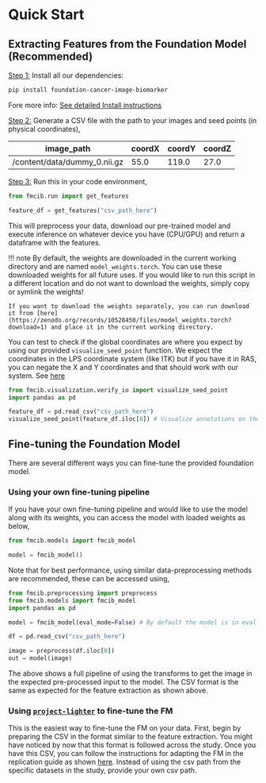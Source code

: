 # Quick Start


## Extracting Features from the Foundation Model (Recommended)

<u>Step 1:</u> Install all our dependencies:

```bash
pip install foundation-cancer-image-biomarker
```


Fore more info: [See detailed Install instructions](./installation.md)

<u>Step 2:</u>  Generate a CSV file with the path to your images and seed points (in physical coordinates),

| **image_path**               | **coordX** | **coordY** | **coordZ** |
|------------------------------|------------|------------|------------|
| /content/data/dummy_0.nii.gz | 55.0       | 119.0      | 27.0       |

<u>Step 3:</u>  Run this in your code environment,
```python
from fmcib.run import get_features

feature_df = get_features("csv_path_here")
```

This will preprocess your data, download our pre-trained model and execute inference on whatever device you have (CPU/GPU) and return a dataframe with the features.

!!! note
    By default, the weights are downloaded in the current working directory and are named `model_weights.torch`. You can use these downloaded weights for all future uses. If you would like to run this script in a different location and do not want to download the weights, simply copy or symlink the weights!

    If you want to download the weights separately, you can run download it from [here](https://zenodo.org/records/10528450/files/model_weights.torch?download=1) and place it in the current working directory.

You can test to check if the global coordinates are where you expect by using our provided `visualize_seed_point` function. 
We expect the coordinates in the LPS coordinate system (like ITK) but if you have it in RAS, you can negate the X and Y coordinates and that should work with our system. See [here](https://discourse.slicer.org/t/converting-fiducial-coordinates-from-ras-to-lps/9707)

```python
from fmcib.visualization.verify_io import visualize_seed_point
import pandas as pd

feature_df = pd.read_csv("csv_path_here")
visualize_seed_point(feature_df.iloc[0]) # Visualize annotations on the 0th row. 
```

## Fine-tuning the Foundation Model

There are several different ways you can fine-tune the provided foundation model.

### Using your own fine-tuning pipeline
 If you have your own fine-tuning pipeline and would like to use the model along with its weights, you can access the model with loaded weights as below,

```python
from fmcib.models import fmcib_model 

model = fmcib_model()

```

Note that for best performance, using similar data-preprocessing methods are recommended, these can be accessed using, 

```python
from fmcib.preprocessing import preprocess
from fmcib.models import fmcib_model
import pandas as pd

model = fmcib_model(eval_mode=False) # By default the model is in eval mode. Set to false if you want to train it 

df = pd.read_csv("csv_path_here")

image = preprocess(df.iloc[0])
out = model(image)

```
The above shows a full pipeline of using the transforms to get the image in the expected pre-processed input to the model. The CSV format is the same as expected for the feature extraction as shown above. 


### Using [`project-lighter`]() to fine-tune the FM
This is the easiest way to fine-tune the FM on your data. First, begin by preparing the CSV in the format similar to the feature extraction. You might have noticed by now that this format is followed across the study. Once you have this CSV, you can follow the instructions for adapting the FM in the replication guide as shown [here](../user-guide/fm_adaptation.md). Instead of using the csv path from the specific datasets in the study, provide your own csv path. 
